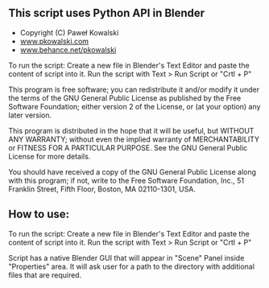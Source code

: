 ## This script uses Python API in Blender

 - Copyright (C) Paweł Kowalski
 - www.pkowalski.com
 - www.behance.net/pkowalski

 To run the script:
 Create a new file in Blender's Text Editor and paste the content of script into it.
 Run the script with Text > Run Script or "Crtl + P" 

 This program is free software; you can redistribute it and/or
 modify it under the terms of the GNU General Public License
 as published by the Free Software Foundation; either version 2
 of the License, or (at your option) any later version.

 This program is distributed in the hope that it will be useful,
 but WITHOUT ANY WARRANTY; without even the implied warranty of
 MERCHANTABILITY or FITNESS FOR A PARTICULAR PURPOSE.  See the
 GNU General Public License for more details.

 You should have received a copy of the GNU General Public License
 along with this program; if not, write to the Free Software
 Foundation, Inc., 51 Franklin Street, Fifth Floor, Boston, MA  02110-1301, USA.

## How to use:

 To run the script:
 Create a new file in Blender's Text Editor and paste the content of script into it.
 Run the script with Text > Run Script or "Crtl + P" 
 
 Script has a native Blender GUI that will appear in "Scene" Panel inside "Properties" area. 
 It will ask user for a path to the directory with additional files that are required.
